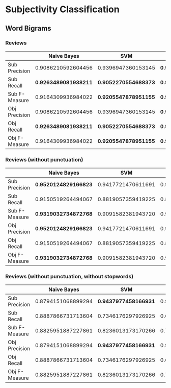# Subjectivity Classification

## Word Bigrams

### Reviews
|   | Naive Bayes | SVM | Maximum Entropy |
|---|---|---|---|
| Sub Precision | 0.9086210592604456 | 0.9396947360153145 | **0.9351179513195171** |
| Sub Recall    | **0.9263489081938211** | **0.9052270554688373** | **0.9069473051085544** |
| Sub F-Measure | 0.9164309936984022 | **0.9205547878951155** | **0.9191200931875516** |
| Obj Precision | 0.9086210592604456 | 0.9396947360153145 | **0.9351179513195171** |
| Obj Recall    | **0.9263489081938211** | **0.9052270554688373** | **0.9069473051085544** |
| Obj F-Measure | 0.9164309936984022 | **0.9205547878951155** | **0.9191200931875516** |

### Reviews (without punctuation)
|   | Naive Bayes | SVM | Maximum Entropy |
|---|---|---|---|
| Sub Precision | **0.9520124829166823** | 0.9417721470611691 | 0.9314825556310715 |
| Sub Recall    | 0.9150519264494067 | 0.8819057359419225 | 0.8956326070214681 |
| Sub F-Measure | **0.9319032734872768** | 0.9091582381943720 | 0.9113286698974188 |
| Obj Precision | **0.9520124829166823** | 0.9417721470611691 | 0.9314825556310715 |
| Obj Recall    | 0.9150519264494067 | 0.8819057359419225 | 0.8956326070214681 |
| Obj F-Measure | **0.9319032734872768** | 0.9091582381943720 | 0.9113286698974188 |

### Reviews (without punctuation, without stopwords)
|   | Naive Bayes | SVM | Maximum Entropy |
|---|---|---|---|
| Sub Precision | 0.8794151068899294 | **0.9437977458166931** | 0.9240774507306581 |
| Sub Recall    | 0.8887866731713604 | 0.7346176297926925 | 0.6858464034605650 |
| Sub F-Measure | 0.8825951887227861 | 0.8236013173170266 | 0.7841785356269989 |
| Obj Precision | 0.8794151068899294 | **0.9437977458166931** | 0.9240774507306581 |
| Obj Recall    | 0.8887866731713604 | 0.7346176297926925 | 0.6858464034605650 |
| Obj F-Measure | 0.8825951887227861 | 0.8236013173170266 | 0.7841785356269989 |
